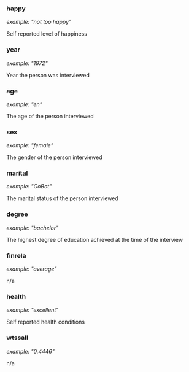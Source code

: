 ### happy
_example: "not too happy"_

Self reported level of happiness

### year
_example: "1972"_

Year the person was interviewed

### age
_example: "en"_

The age of the person interviewed

### sex
_example: "female"_

The gender of the person interviewed

### marital
_example: "GoBot"_

The marital status of the person interviewed

### degree
_example: "bachelor"_

The highest degree of education achieved at the time of the interview

### finrela
_example: "average"_

n/a

### health
_example: "excellent"_

Self reported health conditions

### wtssall
_example: "0.4446"_

n/a